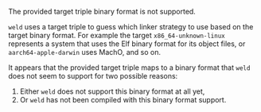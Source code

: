 The provided target triple binary format is not supported.

`weld` uses a target triple to guess which linker strategy to use based on
the target binary format. For example the target `x86_64-unknown-linux`
represents a system that uses the Elf binary format for its object files, or
`aarch64-apple-darwin` uses MachO, and so on.

It appears that the provided target triple maps to a binary format that `weld`
does not seem to support for two possible reasons:

1. Either `weld` does not support this binary format at all yet,
2. Or `weld` has not been compiled with this binary format support.